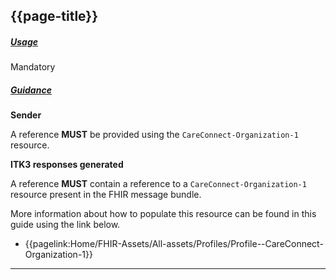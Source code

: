## {{page-title}}

<h5><ins>Usage</ins></h5>

<span class="mro-circle mandatory" title="Mandatory"></span> Mandatory


<h5><ins>Guidance</ins></h5>

<b>Sender</b>

A reference **MUST** be provided using the `CareConnect-Organization-1` resource.


<b>ITK3 responses generated</b>

A reference **MUST** contain a reference to a `CareConnect-Organization-1` resource present in the FHIR message bundle.


More information about how to populate this resource can be found in this guide using the link below.

- {{pagelink:Home/FHIR-Assets/All-assets/Profiles/Profile--CareConnect-Organization-1}}

---